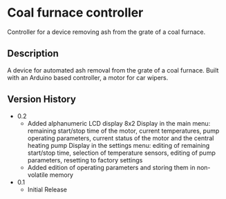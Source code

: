 # Coal furnace controller

Controller for a device removing ash from the grate of a coal furnace.

## Description

A device for automated ash removal from the grate of a coal furnace. Built with
an Arduino based controller, a motor for car wipers.

## Version History

* 0.2
    * Added alphanumeric LCD display 8x2
      Display in the main menu: remaining start/stop time of the motor, current
      temperatures, pump operating parameters, current status of the motor and
      the central heating pump
      Display in the settings menu: editing of remaining start/stop time,
      selection of temperature sensors, editing of pump parameters, resetting
      to factory settings
    * Added edition of operating parameters and storing them in non-volatile
      memory
* 0.1
    * Initial Release
